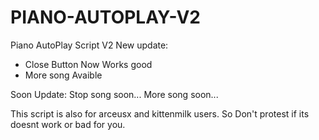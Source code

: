 # PIANO-AUTOPLAY-V2
Piano AutoPlay Script V2
New update:
- Close Button Now Works good
- More song Avaible

Soon Update:
Stop song soon...
More song soon...

This script is also for arceusx and kittenmilk users. So
Don't protest if its doesnt work or bad for you.
